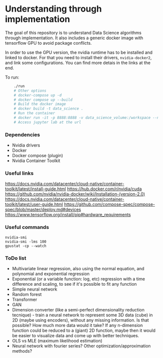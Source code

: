# Understanding through implementation

The goal of this repository is to understand Data Science algorithms through
implementation.
It also includes a generic docker image with tensorflow GPU to avoid package
conflicts.  

In order to use the GPU version, the nvidia runtime has to be
installed and linked to docker. For that you need to install their drivers,
`nvidia-docker2`, and link some configurations. You can find more detais in the
links at the end.  

To run:

```sh
    ./run
    # Other options
    # docker-compose up -d
    # docker compose up --build
    # Build the docker image
    # docker build -t data_science .
    # Run the container
    # docker run -it -p 8888:8888 -v data_science_volume:/workspace --name data_science_container data_science bash
    # Access jupyter lab at the url
```

### Dependencies

- Nvidia drivers
- Docker
- Docker compose (plugin)
- Nvidia Container Toolkit


### Useful links

https://docs.nvidia.com/datacenter/cloud-native/container-toolkit/latest/install-guide.html
https://hub.docker.com/r/nvidia/cuda
https://github.com/nvidia/nvidia-docker/wiki/Installation-(version-2.0)
https://docs.nvidia.com/datacenter/cloud-native/container-toolkit/latest/user-guide.html
https://github.com/compose-spec/compose-spec/blob/master/deploy.md#devices
https://www.tensorflow.org/install/pip#hardware_requirements

### Useful commands

```
nvidia-smi
nvidia-smi -lms 100
gpustat -cp --watch
```

### ToDo list

- Multivariate linear regression, also using the normal equation, and polynomial and exponential regression
- Exponential (or a variable function: log, etc) regression with a time difference and scaling, to see if it's possible to fit any function
- Simple neural network
- Random forest
- Transformer
- GAN
- Dimension converter (like a semi-perfect dimensionality reduction tecnique) - train a neural network to represent some 3D data (cube) in 2D (maybe using encoders), without any missing information. Is that possible? How much more data would it take? If any n-dimension function could be reduced to a (giant) 2D function, maybe then it would be easier to visualize data and come up with better techniques.
- OLS vs MLE (maximum likelihood estimation)
- Neural network with fourier series? Other optimization/approximation methods?